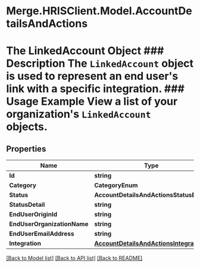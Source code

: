 # Merge.HRISClient.Model.AccountDetailsAndActions
# The LinkedAccount Object ### Description The `LinkedAccount` object is used to represent an end user's link with a specific integration.  ### Usage Example View a list of your organization's `LinkedAccount` objects.

## Properties

Name | Type | Description | Notes
------------ | ------------- | ------------- | -------------
**Id** | **string** |  | 
**Category** | **CategoryEnum** |  | [optional] 
**Status** | **AccountDetailsAndActionsStatusEnum** |  | 
**StatusDetail** | **string** |  | [optional] 
**EndUserOriginId** | **string** |  | [optional] 
**EndUserOrganizationName** | **string** |  | 
**EndUserEmailAddress** | **string** |  | 
**Integration** | [**AccountDetailsAndActionsIntegration**](AccountDetailsAndActionsIntegration.md) |  | [optional] 

[[Back to Model list]](../README.md#documentation-for-models) [[Back to API list]](../README.md#documentation-for-api-endpoints) [[Back to README]](../README.md)

